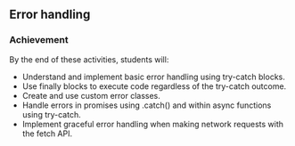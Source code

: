 ## Error handling

### Achievement

By the end of these activities, students will:

- Understand and implement basic error handling using try-catch blocks.
- Use finally blocks to execute code regardless of the try-catch outcome.
- Create and use custom error classes.
- Handle errors in promises using .catch() and within async functions using try-catch.
- Implement graceful error handling when making network requests with the fetch API.
